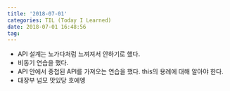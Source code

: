 ```yaml
---
title: '2018-07-01'
categories: TIL (Today I Learned)
date: 2018-07-01 16:48:56
tag:
---
```


- API 설계는 노가다처럼 느껴져서 안하기로 했다.
- 비동기 연습을 했다.
- API 안에서 중첩된 API를 가져오는 연습을 했다. this의 용례에 대해 알아야 한다.
- 대장부 넘모 맛있당 호에엥